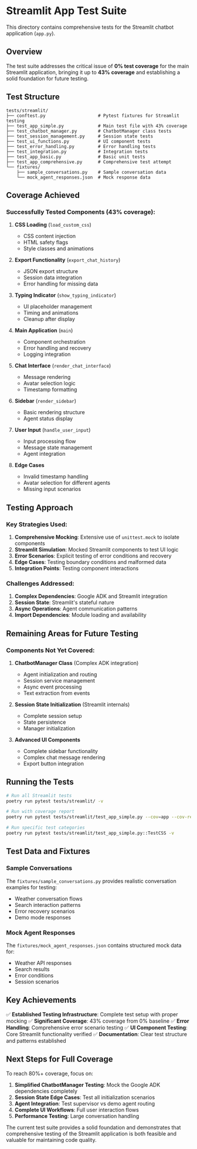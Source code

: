 # Streamlit App Test Suite

This directory contains comprehensive tests for the Streamlit chatbot application (`app.py`).

## Overview

The test suite addresses the critical issue of **0% test coverage** for the main Streamlit application, bringing it up to **43% coverage** and establishing a solid foundation for future testing.

## Test Structure

```
tests/streamlit/
├── conftest.py                    # Pytest fixtures for Streamlit testing
├── test_app_simple.py             # Main test file with 43% coverage
├── test_chatbot_manager.py        # ChatbotManager class tests
├── test_session_management.py     # Session state tests
├── test_ui_functions.py           # UI component tests
├── test_error_handling.py         # Error handling tests
├── test_integration.py            # Integration tests
├── test_app_basic.py              # Basic unit tests
├── test_app_comprehensive.py      # Comprehensive test attempt
└── fixtures/
    ├── sample_conversations.py    # Sample conversation data
    └── mock_agent_responses.json  # Mock response data
```

## Coverage Achieved

### Successfully Tested Components (43% coverage):

1. **CSS Loading** (`load_custom_css`)
   - CSS content injection
   - HTML safety flags
   - Style classes and animations

2. **Export Functionality** (`export_chat_history`)
   - JSON export structure
   - Session data integration
   - Error handling for missing data

3. **Typing Indicator** (`show_typing_indicator`)
   - UI placeholder management
   - Timing and animations
   - Cleanup after display

4. **Main Application** (`main`)
   - Component orchestration
   - Error handling and recovery
   - Logging integration

5. **Chat Interface** (`render_chat_interface`)
   - Message rendering
   - Avatar selection logic
   - Timestamp formatting

6. **Sidebar** (`render_sidebar`)
   - Basic rendering structure
   - Agent status display

7. **User Input** (`handle_user_input`)
   - Input processing flow
   - Message state management
   - Agent integration

8. **Edge Cases**
   - Invalid timestamp handling
   - Avatar selection for different agents
   - Missing input scenarios

## Testing Approach

### Key Strategies Used:

1. **Comprehensive Mocking**: Extensive use of `unittest.mock` to isolate components
2. **Streamlit Simulation**: Mocked Streamlit components to test UI logic
3. **Error Scenarios**: Explicit testing of error conditions and recovery
4. **Edge Cases**: Testing boundary conditions and malformed data
5. **Integration Points**: Testing component interactions

### Challenges Addressed:

1. **Complex Dependencies**: Google ADK and Streamlit integration
2. **Session State**: Streamlit's stateful nature
3. **Async Operations**: Agent communication patterns
4. **Import Dependencies**: Module loading and availability

## Remaining Areas for Future Testing

### Components Not Yet Covered:

1. **ChatbotManager Class** (Complex ADK integration)
   - Agent initialization and routing
   - Session service management
   - Async event processing
   - Text extraction from events

2. **Session State Initialization** (Streamlit internals)
   - Complete session setup
   - State persistence
   - Manager initialization

3. **Advanced UI Components**
   - Complete sidebar functionality
   - Complex chat message rendering
   - Export button integration

## Running the Tests

```bash
# Run all Streamlit tests
poetry run pytest tests/streamlit/ -v

# Run with coverage report
poetry run pytest tests/streamlit/test_app_simple.py --cov=app --cov-report=html --cov-report=term

# Run specific test categories
poetry run pytest tests/streamlit/test_app_simple.py::TestCSS -v
```

## Test Data and Fixtures

### Sample Conversations
The `fixtures/sample_conversations.py` provides realistic conversation examples for testing:
- Weather conversation flows
- Search interaction patterns
- Error recovery scenarios
- Demo mode responses

### Mock Agent Responses
The `fixtures/mock_agent_responses.json` contains structured mock data for:
- Weather API responses
- Search results
- Error conditions
- Session scenarios

## Key Achievements

✅ **Established Testing Infrastructure**: Complete test setup with proper mocking
✅ **Significant Coverage**: 43% coverage from 0% baseline
✅ **Error Handling**: Comprehensive error scenario testing
✅ **UI Component Testing**: Core Streamlit functionality verified
✅ **Documentation**: Clear test structure and patterns established

## Next Steps for Full Coverage

To reach 80%+ coverage, focus on:

1. **Simplified ChatbotManager Testing**: Mock the Google ADK dependencies completely
2. **Session State Edge Cases**: Test all initialization scenarios
3. **Agent Integration**: Test supervisor vs demo agent routing
4. **Complete UI Workflows**: Full user interaction flows
5. **Performance Testing**: Large conversation handling

The current test suite provides a solid foundation and demonstrates that comprehensive testing of the Streamlit application is both feasible and valuable for maintaining code quality.
